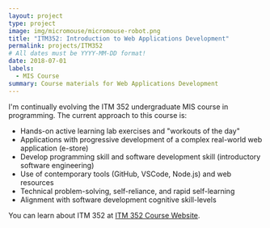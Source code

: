 ```yaml
---
layout: project
type: project
image: img/micromouse/micromouse-robot.png
title: "ITM352: Introduction to Web Applications Development"
permalink: projects/ITM352
# All dates must be YYYY-MM-DD format!
date: 2018-07-01
labels:
  - MIS Course
summary: Course materials for Web Applications Development
---
```


<div class="ui small rounded images">

</div>
I'm continually evolving the ITM 352 undergraduate MIS course in programming. The current approach to this course is:

- Hands-on active learning lab exercises and "workouts of the day"
- Applications with progressive development of a complex real-world web application (e-store)
- Develop programming skill and software development skill (introductory software engineering)
- Use of contemporary tools (GitHub, VSCode, Node.js) and web resources
- Technical problem-solving, self-reliance, and rapid self-learning
- Alignment with software development cognitive skill-levels

You can learn about ITM 352 at [ITM 352 Course Website](https://dport96.github.io/ITM352/index.html).
